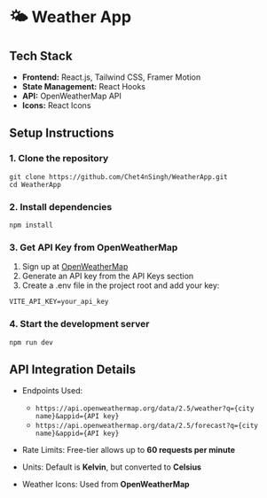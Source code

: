 # 🌤️ Weather App

## Tech Stack

- **Frontend:** React.js, Tailwind CSS, Framer Motion
- **State Management:** React Hooks
- **API:** OpenWeatherMap API
- **Icons:** React Icons

## Setup Instructions

### 1. Clone the repository
```
git clone https://github.com/Chet4nSingh/WeatherApp.git
cd WeatherApp
```

### 2. Install dependencies
```
npm install
```

### 3. Get API Key from OpenWeatherMap
1. Sign up at [OpenWeatherMap](https://openweathermap.org/)
2. Generate an API key from the API Keys section
3. Create a .env file in the project root and add your key:

```
VITE_API_KEY=your_api_key
```

### 4. Start the development server
```
npm run dev
```

## API Integration Details

- Endpoints Used:
  - `https://api.openweathermap.org/data/2.5/weather?q={city name}&appid={API key}`
  - `https://api.openweathermap.org/data/2.5/forecast?q={city name}&appid={API key}`

- Rate Limits: Free-tier allows up to **60 requests per minute**
- Units: Default is **Kelvin**, but converted to **Celsius**
- Weather Icons: Used from **OpenWeatherMap**

